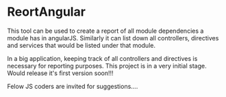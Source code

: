 ReortAngular
=============
This tool can be used to create a report of all module dependencies a module has in angularJS. Similarly it can list down all controllers, directives and services that would be listed under that module. 

In a big application, keeping track of all controllers and directives is necessary for reporting purposes.
This project is in a very initial stage. Would release it's first version soon!!! 

Felow JS coders are invited for suggestions....
